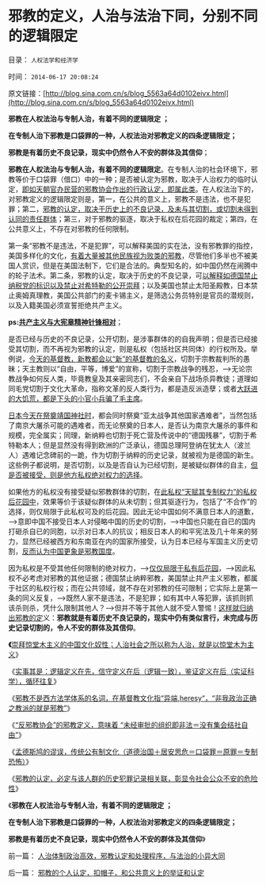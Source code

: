 # 邪教的定义，人治与法治下同，分别不同的逻辑限定

目录： `人权法学和经济学` 

时间： `2014-06-17 20:08:24` 

原文链接：[http://blog.sina.com.cn/s/blog_5563a64d0102eivx.html](http://blog.sina.com.cn/s/blog_5563a64d0102eivx.html)

**邪教在人权法治与专制人治，有着不同的逻辑限定 ；**

**在专制人治下邪教是口袋罪的一种，人权法治对邪教定义的四条逻辑限定；**

**邪教是有着历史不良记录，现实中仍然令人不安的群体及其信仰**；

**邪教在人权法治与专制人治，有着不同的逻辑限定**。在专制人治的社会环境下，邪教等价于口袋罪（借口）中的一种；是否被认定为邪教，取决于人治权力的临时认定，[即如天朝官办民营的邪教协会作出的行政认定，即属此类](../../../2014/6/12/不可能存在“不侵犯人权”的“邪教罪”的法学定义.md)。在人权法治下的，对邪教定义的逻辑限定则是，第一，在公共的意义上，邪教不是违法，也不是犯罪；第二，[邪教的认定，取决于历史上的不良记录，及未与其切割，或切割未得到认同的责任群体](../../../2014/6/16/邪教的个人认定，扣帽子，和公共意义上的举证和认定.md)；第三，对于邪教的驱逐，取决于私权在后花园的裁定；第四，在公共意义上，不存在对邪教的任何限制。

第一条“邪教不是违法，不是犯罪”，可以解释美国的实在法，没有邪教罪的指控，美国多样化的文化，[有着大量被其他民族视为败类的邪教](../../../2014/6/14/孟德斯鸠的谬误：专制“恐怖统治”，其实不是因为统治者；.md)，尽管他们多半也不被美国人赏识，但是在美国法制下，它们是合法的。典型知名的，如中国仍然在闹腾中的轮子法术。第二条，邪教的认定，取决于历史的不良记录，可[以解释如德国禁止纳税党的标识以及禁止对希特勒的公开崇拜](../../../2014/5/8/被过度解释的“德国禁止宣扬纳粹”，历史口径的国际惯例和中国特色.md)；以及美国也禁止太阳圣殿教，日本禁止奥姆真理教，美国公共部门的麦卡锡主义，是筛选公务员特别是官员的潜规则，以及入籍美国必须宣誓拒绝共产主义。

**ps:[共产主义与大宪章精神针锋相对](../../../2014/1/5/英国国会Parliament承传的大宪章精神，对比人民代表的听证会.md)**；

是否已经与历史的不良记录，公开切割，是涉事群体的的自我声明；但是否已经接受其切割，而不再视为邪教的认定，则是私权（包括社区共同体）的行权所及。举例说，[今天的基督教，新教都会以“新”的基督教的名义](../../../2014/6/11/未经定义的“黑社会，邪教”，帽子可以扣到任何小民头上.md)，切割于宗教裁判所的愚昧；天主教则以“自由，平等，博爱”的宣称，切割于宗教战争的残忍，——>无论宗教战争如何反人类，毕竟教皇及其亲密同志们，不会亲自下战场杀异教徒；道理如同毛党切割于文化大革命，指称文革的反人类行为，都是造反派造孽；或者[大跃进的大饥荒，都是下头的小官小兵骗了毛主席](../../../2009/7/5/历史责任归咎于毛主席是不公正的.md)。

[日本今天在祭奠靖国神社时](../../../2013/12/27/中日两国参拜神庙之中的“文明的冲突”和“文化的冲突”.md)，都会同时祭奠“亚太战争其他国家遇难者”，当然包括了南京大屠杀可能的遇难者，而无论祭奠的日本人，是否认为南京大屠杀的事件和规模，完全属实；同理，新纳粹也切割于死亡营及传说中的“德国残暴”，切割于希特勒本人；但是显然没有得到欧洲的广泛承认，德国总理阿登纳在犹太人（波兰人）遇难记念碑前的一跪，作为切割于纳粹的历史记录，就被视为是德国的新生。这些例子都说明，是否切割，以及是否自认为已经切割，是被疑似群体的自主，[但是否被接受，则是他方私权绝对权力的选择](../../../2011/3/3/中国传统议论文“三要素”的沟通含义.md)。

如果他方的私权没有接受疑似邪教群体的切割，在[此私权“天赋其专制权力”的私权后花园中](../../../2014/6/9/人治法治都从生活开始，崇拜惊堂木主义的中国文化奴性.md)，效果等价于该疑似群体的从未切割；但其驱逐行为，包括了“不合作”的选择，则仅局限于此私权可及的后花园。因此无论中国如何不满意日本人的道歉，——>意即中国不接受日本人对侵略中国的历史的切割，——>中国也只能在自已的国内打砸杀自已的同胞，以示对日本人的抗议；相反日本人的和平宪法及几十年来的努力，显然已经被西方和东南亚在内的国家所接受，认为日本已经与军国主义历史切割，[反而认为中国更象是邪教国度](../../../2009/12/13/“得道多助，失道寡助”.md)。

因为私权是不受其他任何限制的绝对权力，——>[仅仅局限于私有后花园](../../../2014/4/13/棒喝于别人的后花园，“观点是否正确”已经全无意义.md)，——>因此私权不必考虑对邪教的其他证据；德国禁止纳粹邪教，美国禁止共产主义邪教，都属于社区的私权行权；而在公共领域，就不存在对邪教的任可限制；它实际上是第一条的同义反复，——>既然人家不是违法，不是犯罪；如有其中人等犯罪，该抓则抓该杀则杀，凭什么限制其他人？——>但并不等于其他人就不受人警惕！[这样就归纳出邪教的定](../../../2014/6/10/人治或是法治，是每个人自主的生活方式.md)义：**邪教就是有着历史不良记录的，现实中仍有类似言行，未完成与历史记录切割的，令人不安的群体及其信仰**。

**《**[崇拜惊堂木主义的中国文化奴性；人治社会之所以称为人治，就是以惊堂木为主义](../../../2014/6/9/人治法治都从生活开始，崇拜惊堂木主义的中国文化奴性.md)》

《[实事其是：逻辑定义在先，信守定义在后（逻辑一致），鉴证定义在后（实证科学），循环往复](../../../2014/6/10/人治或是法治，是每个人自主的生活方式.md)》

《[邪教不是西方法学体系的名词，在基督教文化指“异端,heresy“，“非我政治正确之教派的就是邪教”](../../../2014/6/11/未经定义的“黑社会，邪教”，帽子可以扣到任何小民头上.md)》

《[“反邪教协会”的邪教定义，意味着
“未经审批的组织即非法＝没有集会结社自由”](../../../2014/6/12/不可能存在“不侵犯人权”的“邪教罪”的法学定义.md)》

《[孟德斯鸠的谬误，传统公有制文化（道德治国＋居安思危＝口袋罪＝原罪＝专制恐怖）](../../../2014/6/14/孟德斯鸠的谬误：专制“恐怖统治”，其实不是因为统治者；.md)》

《[邪教的认定，必定与该人群的历史犯罪记录相关联，彰显令社会公众不安的危险性](../../../2014/6/16/邪教的个人认定，扣帽子，和公共意义上的举证和认定.md)》

《**邪教在人权法治与专制人治，有着不同的逻辑限定 ；**

**在专制人治下邪教是口袋罪的一种，人权法治对邪教定义的四条逻辑限定；**

**邪教是有着历史不良记录，现实中仍然令人不安的群体及其信仰**》

前一篇： [人治体制政治高效，邪教认定和处理程序，与法治的小异大同](../../../2014/6/19/人治体制政治高效，邪教认定和处理程序，与法治的小异大同.md)

后一篇： [邪教的个人认定，扣帽子，和公共意义上的举证和认定](../../../2014/6/16/邪教的个人认定，扣帽子，和公共意义上的举证和认定.md)

